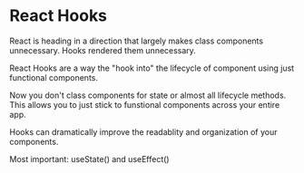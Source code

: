 # React Hooks

React is heading in a direction that largely makes class components unnecessary. Hooks rendered them unnecessary.

React Hooks are a way the "hook into" the lifecycle of component using just functional components.

Now you don't class components for state or almost all lifecycle methods. This allows you to just stick to funstional components across your entire app.

Hooks can dramatically improve the readablity and organization of your components.

Most important: useState() and useEffect() 